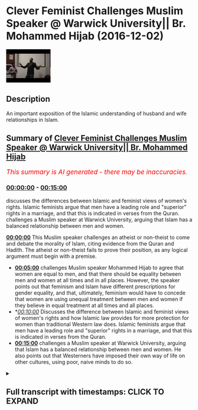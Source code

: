 # Clever Feminist Challenges Muslim Speaker @ Warwick University|| Br. Mohammed Hijab (2016-12-02)

![alt Clever Feminist Challenges Muslim Speaker @ Warwick University|| Br. Mohammed Hijab](b86dMlXvdMA.jpg "Clever Feminist Challenges Muslim Speaker @ Warwick University|| Br. Mohammed Hijab")

## Description

An important exposition of the Islamic understanding of husband and wife relationships in Islam.

## Summary of [Clever Feminist Challenges Muslim Speaker @ Warwick University|| Br. Mohammed Hijab](https://www.youtube.com/watch?v=b86dMlXvdMA)


*<span style="color:red; font-size:125%">This summary is AI generated - there may be inaccuracies</span>. [](/)*

### [00:00:00](https://www.youtube.com/watch?v=b86dMlXvdMA&t=0) - [00:15:00](https://www.youtube.com/watch?v=b86dMlXvdMA&t=900)

discusses the differences between Islamic and feminist views of women's rights. Islamic feminists argue that men have a leading role and "superior" rights in a marriage, and that this is indicated in verses from the Quran. challenges a Muslim speaker at Warwick University, arguing that Islam has a balanced relationship between men and women.

**[00:00:00](https://www.youtube.com/watch?v=b86dMlXvdMA&t=0)** This Muslim speaker challenges an atheist or non-theist to come and debate the morality of Islam, citing evidence from the Quran and Hadith. The atheist or non-theist fails to prove their position, as any logical argument must begin with a premise.
* **[00:05:00](https://www.youtube.com/watch?v=b86dMlXvdMA&t=300)** challenges Muslim speaker Mohammed Hijab to agree that women are equal to men, and that there should be equality between men and women at all times and in all places. However, the speaker points out that feminism and Islam have different prescriptions for gender equality, and that, ultimately, feminism would have to concede that women are using unequal treatment between men and women if they believe in equal treatment at all times and all places.
* **[00:10:00](https://www.youtube.com/watch?v=b86dMlXvdMA&t=600)* Discusses the difference between Islamic and feminist views of women's rights and how Islamic law provides for more protection for women than traditional Western law does. Islamic feminists argue that men have a leading role and "superior" rights in a marriage, and that this is indicated in verses from the Quran.
* **[00:15:00](https://www.youtube.com/watch?v=b86dMlXvdMA&t=900)** challenges a Muslim speaker at Warwick University, arguing that Islam has a balanced relationship between men and women. He also points out that Westerners have imposed their own way of life on other cultures, using poor, naive minds to do so.

<details><summary><h2>Full transcript with timestamps: CLICK TO EXPAND</h2></summary>

[0:00:00](https://youtu.be/b86dMlXvdMA?t=0) even for the leaders fee so he also  
[0:00:04](https://youtu.be/b86dMlXvdMA?t=4) dirty either would you be  
[0:00:10](https://youtu.be/b86dMlXvdMA?t=10) [Music]  
[0:00:19](https://youtu.be/b86dMlXvdMA?t=19) you first have to prove it  
[0:00:21](https://youtu.be/b86dMlXvdMA?t=21) true objectively or through some kind of  
[0:00:24](https://youtu.be/b86dMlXvdMA?t=24) evidence base and then the rulings of  
[0:00:27](https://youtu.be/b86dMlXvdMA?t=27) Islam it would have some way otherwise  
[0:00:29](https://youtu.be/b86dMlXvdMA?t=29) it doesn't and that is actually the case  
[0:00:31](https://youtu.be/b86dMlXvdMA?t=31) with all of the religions any religion  
[0:00:33](https://youtu.be/b86dMlXvdMA?t=33) that claims to have divine authority it  
[0:00:35](https://youtu.be/b86dMlXvdMA?t=35) has to prove itself first so then the  
[0:00:38](https://youtu.be/b86dMlXvdMA?t=38) injunctions make sense after it but that  
[0:00:41](https://youtu.be/b86dMlXvdMA?t=41) is for us it's more common sensical so  
[0:00:44](https://youtu.be/b86dMlXvdMA?t=44) for example I here as a Muslim the fact  
[0:00:48](https://youtu.be/b86dMlXvdMA?t=48) that I am standing here as a Muslim and  
[0:00:50](https://youtu.be/b86dMlXvdMA?t=50) my holy book says certain things I can  
[0:00:53](https://youtu.be/b86dMlXvdMA?t=53) tell you that I believe that these moral  
[0:00:55](https://youtu.be/b86dMlXvdMA?t=55) things are objectively right or wrong I  
[0:00:58](https://youtu.be/b86dMlXvdMA?t=58) cannot you cannot say the same thing if  
[0:01:00](https://youtu.be/b86dMlXvdMA?t=60) you're an atheist it's impossible and I  
[0:01:02](https://youtu.be/b86dMlXvdMA?t=62) dare any atheist genuine you can't if  
[0:01:05](https://youtu.be/b86dMlXvdMA?t=65) you're an atheist you cannot stand here  
[0:01:06](https://youtu.be/b86dMlXvdMA?t=66) and I challenged actually and this is  
[0:01:08](https://youtu.be/b86dMlXvdMA?t=68) not to be polemical but I want because  
[0:01:11](https://youtu.be/b86dMlXvdMA?t=71) this is a this is a kind of like Russia  
[0:01:13](https://youtu.be/b86dMlXvdMA?t=73) we're trying to rationalize things yeah  
[0:01:15](https://youtu.be/b86dMlXvdMA?t=75) I challenge any atheist all right or  
[0:01:18](https://youtu.be/b86dMlXvdMA?t=78) someone who comes from a non-theistic  
[0:01:20](https://youtu.be/b86dMlXvdMA?t=80) perspective to come here to stand here  
[0:01:22](https://youtu.be/b86dMlXvdMA?t=82) and I'll give you the mic or you can  
[0:01:24](https://youtu.be/b86dMlXvdMA?t=84) speak to the people and tell me how you  
[0:01:26](https://youtu.be/b86dMlXvdMA?t=86) can objectively prove anything that you  
[0:01:29](https://youtu.be/b86dMlXvdMA?t=89) don't like about Islam from more  
[0:01:30](https://youtu.be/b86dMlXvdMA?t=90) perspective is wrong in the first place  
[0:01:33](https://youtu.be/b86dMlXvdMA?t=93) that would be my challenge that includes  
[0:01:35](https://youtu.be/b86dMlXvdMA?t=95) polygamy that includes anything that  
[0:01:38](https://youtu.be/b86dMlXvdMA?t=98) includes the inheritance laws that  
[0:01:40](https://youtu.be/b86dMlXvdMA?t=100) includes anything you don't like about  
[0:01:43](https://youtu.be/b86dMlXvdMA?t=103) Islam the hedge AB even though my  
[0:01:45](https://youtu.be/b86dMlXvdMA?t=105) surname is hedge up you know I know you  
[0:01:48](https://youtu.be/b86dMlXvdMA?t=108) might not like me as or if that includes  
[0:01:50](https://youtu.be/b86dMlXvdMA?t=110) absolute anything you can't it's  
[0:01:51](https://youtu.be/b86dMlXvdMA?t=111) impossible so therefore all you're doing  
[0:01:53](https://youtu.be/b86dMlXvdMA?t=113) is actually I put I personally believe  
[0:01:55](https://youtu.be/b86dMlXvdMA?t=115) you're superimposing a narrative which  
[0:01:57](https://youtu.be/b86dMlXvdMA?t=117) is actually a post-colonial narrative  
[0:01:59](https://youtu.be/b86dMlXvdMA?t=119) which relies upon the Western experience  
[0:02:01](https://youtu.be/b86dMlXvdMA?t=121) the enlightenment-era the Renaissance  
[0:02:03](https://youtu.be/b86dMlXvdMA?t=123) etc and you're superimposing that you're  
[0:02:05](https://youtu.be/b86dMlXvdMA?t=125) saying everyone should believe in what  
[0:02:06](https://youtu.be/b86dMlXvdMA?t=126) we believe in why because we've had the  
[0:02:08](https://youtu.be/b86dMlXvdMA?t=128) enlightened experience that's that's  
[0:02:10](https://youtu.be/b86dMlXvdMA?t=130) basically your position so from that  
[0:02:12](https://youtu.be/b86dMlXvdMA?t=132) angle you you actually are kind of  
[0:02:14](https://youtu.be/b86dMlXvdMA?t=134) similar to the colonial predecessor  
[0:02:16](https://youtu.be/b86dMlXvdMA?t=136) you're quite similar to the british  
[0:02:18](https://youtu.be/b86dMlXvdMA?t=138) colonial predecessor who come into  
[0:02:20](https://youtu.be/b86dMlXvdMA?t=140) people's lands and just superimpose  
[0:02:22](https://youtu.be/b86dMlXvdMA?t=142) their belief system without actually  
[0:02:24](https://youtu.be/b86dMlXvdMA?t=144) explaining to them reasoning with them  
[0:02:27](https://youtu.be/b86dMlXvdMA?t=147) convincing them that their belief system  
[0:02:29](https://youtu.be/b86dMlXvdMA?t=149) is the ultimate truth in the first  
[0:02:30](https://youtu.be/b86dMlXvdMA?t=150) instance so the truth is this I'm not  
[0:02:34](https://youtu.be/b86dMlXvdMA?t=154) here to apologize  
[0:02:35](https://youtu.be/b86dMlXvdMA?t=155) about Islam I'm here to challenge the  
[0:02:37](https://youtu.be/b86dMlXvdMA?t=157) people that are challenging Islam that's  
[0:02:40](https://youtu.be/b86dMlXvdMA?t=160) what I'm here to do because I don't  
[0:02:41](https://youtu.be/b86dMlXvdMA?t=161) think that I should be on the backfoot  
[0:02:43](https://youtu.be/b86dMlXvdMA?t=163) I believe that every atheist should be  
[0:02:45](https://youtu.be/b86dMlXvdMA?t=165) on the backfoot I'm sorry to say this  
[0:02:46](https://youtu.be/b86dMlXvdMA?t=166) very crudely but if any atheist yeah  
[0:02:49](https://youtu.be/b86dMlXvdMA?t=169) feels like there's a problem with Islam  
[0:02:51](https://youtu.be/b86dMlXvdMA?t=171) because I've read so many of these  
[0:02:52](https://youtu.be/b86dMlXvdMA?t=172) questions it's an issue of Islam as a  
[0:02:55](https://youtu.be/b86dMlXvdMA?t=175) resolve its morals that I challenge the  
[0:02:57](https://youtu.be/b86dMlXvdMA?t=177) atheist to come here first and foremost  
[0:02:59](https://youtu.be/b86dMlXvdMA?t=179) and tell me how you can prove that your  
[0:03:02](https://youtu.be/b86dMlXvdMA?t=182) moral is objectively true otherwise your  
[0:03:04](https://youtu.be/b86dMlXvdMA?t=184) deduction does not work otherwise you  
[0:03:08](https://youtu.be/b86dMlXvdMA?t=188) cannot prove this prove it slammer tool  
[0:03:10](https://youtu.be/b86dMlXvdMA?t=190) otherwise you're shooting yourself in  
[0:03:11](https://youtu.be/b86dMlXvdMA?t=191) the foot  
[0:03:12](https://youtu.be/b86dMlXvdMA?t=192) go ahead mother yes the onus is on us  
[0:03:17](https://youtu.be/b86dMlXvdMA?t=197) what everyone's got the onus is on us  
[0:03:20](https://youtu.be/b86dMlXvdMA?t=200) for as Muslims this is the thing this is  
[0:03:22](https://youtu.be/b86dMlXvdMA?t=202) very good point so I'm sort of taking it  
[0:03:24](https://youtu.be/b86dMlXvdMA?t=204) the onus is on us what we have you have  
[0:03:27](https://youtu.be/b86dMlXvdMA?t=207) to understand everyone's got different  
[0:03:28](https://youtu.be/b86dMlXvdMA?t=208) truth standards as you correctly said  
[0:03:30](https://youtu.be/b86dMlXvdMA?t=210) yeah nowadays you have something called  
[0:03:32](https://youtu.be/b86dMlXvdMA?t=212) a Flat Earth Society  
[0:03:33](https://youtu.be/b86dMlXvdMA?t=213) they don't they don't buy the evidence  
[0:03:36](https://youtu.be/b86dMlXvdMA?t=216) that the earth is round so they have a  
[0:03:38](https://youtu.be/b86dMlXvdMA?t=218) difference true standard to us when it  
[0:03:40](https://youtu.be/b86dMlXvdMA?t=220) comes to cosmological realities as  
[0:03:43](https://youtu.be/b86dMlXvdMA?t=223) Muslims we present an evidence base a  
[0:03:46](https://youtu.be/b86dMlXvdMA?t=226) case yeah and if people accept the case  
[0:03:49](https://youtu.be/b86dMlXvdMA?t=229) then they can accept the case if they do  
[0:03:52](https://youtu.be/b86dMlXvdMA?t=232) if they reject the case they can reject  
[0:03:54](https://youtu.be/b86dMlXvdMA?t=234) the case but this is where the  
[0:03:56](https://youtu.be/b86dMlXvdMA?t=236) contradiction would lie if you as a  
[0:03:59](https://youtu.be/b86dMlXvdMA?t=239) let's say a communist a feminist a  
[0:04:02](https://youtu.be/b86dMlXvdMA?t=242) Marxist or any other ists yeah who isn't  
[0:04:05](https://youtu.be/b86dMlXvdMA?t=245) really a religion religious background  
[0:04:07](https://youtu.be/b86dMlXvdMA?t=247) comes forward and says now you ought to  
[0:04:10](https://youtu.be/b86dMlXvdMA?t=250) believe in this yeah now that's why I  
[0:04:13](https://youtu.be/b86dMlXvdMA?t=253) feel like you've got a problem you've  
[0:04:15](https://youtu.be/b86dMlXvdMA?t=255) got a philosophical problem on your hand  
[0:04:17](https://youtu.be/b86dMlXvdMA?t=257) because you haven't even attempted to  
[0:04:18](https://youtu.be/b86dMlXvdMA?t=258) prove to me that's correct  
[0:04:20](https://youtu.be/b86dMlXvdMA?t=260) you've just said this popular opinion  
[0:04:21](https://youtu.be/b86dMlXvdMA?t=261) for example that you know men and women  
[0:04:23](https://youtu.be/b86dMlXvdMA?t=263) should be treated equally all right I  
[0:04:25](https://youtu.be/b86dMlXvdMA?t=265) don't disagree with this point yeah  
[0:04:26](https://youtu.be/b86dMlXvdMA?t=266) let's say I don't receive you at this  
[0:04:27](https://youtu.be/b86dMlXvdMA?t=267) point  
[0:04:27](https://youtu.be/b86dMlXvdMA?t=267) generally speaking Muslims don't  
[0:04:29](https://youtu.be/b86dMlXvdMA?t=269) disagree with this point generally  
[0:04:30](https://youtu.be/b86dMlXvdMA?t=270) speaking yeah yeah men women men and  
[0:04:33](https://youtu.be/b86dMlXvdMA?t=273) women should be treated equally is more  
[0:04:35](https://youtu.be/b86dMlXvdMA?t=275) true than its force yeah but you haven't  
[0:04:38](https://youtu.be/b86dMlXvdMA?t=278) been able to prove that to me  
[0:04:41](https://youtu.be/b86dMlXvdMA?t=281) objectively just as you would be able to  
[0:04:43](https://youtu.be/b86dMlXvdMA?t=283) do if you did Matt so therefore you're  
[0:04:46](https://youtu.be/b86dMlXvdMA?t=286) you're asking why is it that women do  
[0:04:48](https://youtu.be/b86dMlXvdMA?t=288) this and men do  
[0:04:49](https://youtu.be/b86dMlXvdMA?t=289) in this Muslim country is is what  
[0:04:51](https://youtu.be/b86dMlXvdMA?t=291) question is this you have to first prove  
[0:04:53](https://youtu.be/b86dMlXvdMA?t=293) your premise you have to prove your  
[0:04:55](https://youtu.be/b86dMlXvdMA?t=295) presupposition  
[0:05:03](https://youtu.be/b86dMlXvdMA?t=303) hadith narrated by Allah he said a new  
[0:05:06](https://youtu.be/b86dMlXvdMA?t=306) set of Chicago region ahadith which  
[0:05:09](https://youtu.be/b86dMlXvdMA?t=309) means that women are equal to men  
[0:05:10](https://youtu.be/b86dMlXvdMA?t=310) actually if you look at even Salafi so  
[0:05:13](https://youtu.be/b86dMlXvdMA?t=313) Salafi they say if I was looking at a  
[0:05:16](https://youtu.be/b86dMlXvdMA?t=316) fatwa from ibanez  
[0:05:17](https://youtu.be/b86dMlXvdMA?t=317) he said even versus one of the  
[0:05:19](https://youtu.be/b86dMlXvdMA?t=319) literalistic he doesn't take any you  
[0:05:21](https://youtu.be/b86dMlXvdMA?t=321) know and it's in Saudi Arabia well you  
[0:05:24](https://youtu.be/b86dMlXvdMA?t=324) know he was one of the people that said  
[0:05:25](https://youtu.be/b86dMlXvdMA?t=325) that you know I'm driving cars for woman  
[0:05:30](https://youtu.be/b86dMlXvdMA?t=330) is not allowed he passed the fat  
[0:05:31](https://youtu.be/b86dMlXvdMA?t=331) anyways he said this means Miceli yet he  
[0:05:34](https://youtu.be/b86dMlXvdMA?t=334) had to say this means Masseria which  
[0:05:36](https://youtu.be/b86dMlXvdMA?t=336) means in Arabic they're equal that's a  
[0:05:38](https://youtu.be/b86dMlXvdMA?t=338) meaning yeah now he said ok and him and  
[0:05:41](https://youtu.be/b86dMlXvdMA?t=341) others and everyone does looked at this  
[0:05:42](https://youtu.be/b86dMlXvdMA?t=342) hide it I said ok how could that be the  
[0:05:43](https://youtu.be/b86dMlXvdMA?t=343) case because there's something called  
[0:05:45](https://youtu.be/b86dMlXvdMA?t=345) advocate is this net which means there  
[0:05:47](https://youtu.be/b86dMlXvdMA?t=347) are exceptions yeah so men and women  
[0:05:49](https://youtu.be/b86dMlXvdMA?t=349) that's why I said in the beginning guys  
[0:05:50](https://youtu.be/b86dMlXvdMA?t=350) I said in the beginning that I generally  
[0:05:53](https://youtu.be/b86dMlXvdMA?t=353) agree with the premise of feminists wait  
[0:05:56](https://youtu.be/b86dMlXvdMA?t=356) a minute what did I just say I'll tell  
[0:05:57](https://youtu.be/b86dMlXvdMA?t=357) you I said yeah I said I generally agree  
[0:06:00](https://youtu.be/b86dMlXvdMA?t=360) with the feministic premise because it  
[0:06:02](https://youtu.be/b86dMlXvdMA?t=362) goes in line with the hadith of the  
[0:06:04](https://youtu.be/b86dMlXvdMA?t=364) Prophet Muhammad Rasul Allah and he said  
[0:06:06](https://youtu.be/b86dMlXvdMA?t=366) of Chicago origin men or women are equal  
[0:06:07](https://youtu.be/b86dMlXvdMA?t=367) yeah now having said that I want to  
[0:06:11](https://youtu.be/b86dMlXvdMA?t=371) understand it as strong as hers are you  
[0:06:13](https://youtu.be/b86dMlXvdMA?t=373) having said this now there are  
[0:06:16](https://youtu.be/b86dMlXvdMA?t=376) exceptions Muslims and feminists let's  
[0:06:18](https://youtu.be/b86dMlXvdMA?t=378) say they agree on the same premise yeah  
[0:06:20](https://youtu.be/b86dMlXvdMA?t=380) Muslims agree that women men are equal  
[0:06:22](https://youtu.be/b86dMlXvdMA?t=382) in innocence and feminists agree that  
[0:06:25](https://youtu.be/b86dMlXvdMA?t=385) men and women are equal and by premise  
[0:06:26](https://youtu.be/b86dMlXvdMA?t=386) yeah now this is the premise the  
[0:06:30](https://youtu.be/b86dMlXvdMA?t=390) prescriptions that feminists have and  
[0:06:33](https://youtu.be/b86dMlXvdMA?t=393) the prescriptions that Muslims have or  
[0:06:35](https://youtu.be/b86dMlXvdMA?t=395) that Islam has our different gender Stan  
[0:06:39](https://youtu.be/b86dMlXvdMA?t=399) so both feminism as a Scholastic  
[0:06:44](https://youtu.be/b86dMlXvdMA?t=404) tradition of many hundreds of years and  
[0:06:47](https://youtu.be/b86dMlXvdMA?t=407) Islam has exceptions to this rule and  
[0:06:51](https://youtu.be/b86dMlXvdMA?t=411) I'm saying this very clearly you're a  
[0:06:54](https://youtu.be/b86dMlXvdMA?t=414) feminist I'm get gathering and possibly  
[0:06:56](https://youtu.be/b86dMlXvdMA?t=416) maybe liberal feminists because you're  
[0:06:58](https://youtu.be/b86dMlXvdMA?t=418) not attacking me something but  
[0:07:02](https://youtu.be/b86dMlXvdMA?t=422) hey but you know it generally a radical  
[0:07:07](https://youtu.be/b86dMlXvdMA?t=427) feminist some of them are very violent  
[0:07:08](https://youtu.be/b86dMlXvdMA?t=428) towards other people just like radical  
[0:07:09](https://youtu.be/b86dMlXvdMA?t=429) Muslims are having said that there are  
[0:07:12](https://youtu.be/b86dMlXvdMA?t=432) radicals everywhere you don't want to  
[0:07:14](https://youtu.be/b86dMlXvdMA?t=434) accept you don't have to the point is  
[0:07:17](https://youtu.be/b86dMlXvdMA?t=437) because your liberal feminist I'll say  
[0:07:19](https://youtu.be/b86dMlXvdMA?t=439) to you do you agree that there should be  
[0:07:21](https://youtu.be/b86dMlXvdMA?t=441) equality absolute equality at all times  
[0:07:23](https://youtu.be/b86dMlXvdMA?t=443) in places or do you respond to that  
[0:07:26](https://youtu.be/b86dMlXvdMA?t=446) between men and women okay so would you  
[0:07:32](https://youtu.be/b86dMlXvdMA?t=452) say they should be equal in all times  
[0:07:33](https://youtu.be/b86dMlXvdMA?t=453) and places in all times and places okay  
[0:07:38](https://youtu.be/b86dMlXvdMA?t=458) I want to just hold her to that I'm  
[0:07:40](https://youtu.be/b86dMlXvdMA?t=460) sorry  
[0:07:40](https://youtu.be/b86dMlXvdMA?t=460) I'm not doing this to get you you know I  
[0:07:42](https://youtu.be/b86dMlXvdMA?t=462) really you're a very pleasant person and  
[0:07:44](https://youtu.be/b86dMlXvdMA?t=464) I'm not okay I'm not I wish I could be  
[0:07:47](https://youtu.be/b86dMlXvdMA?t=467) more like you yes seriously I'm not  
[0:07:48](https://youtu.be/b86dMlXvdMA?t=468) saying that the point is if you believe  
[0:07:52](https://youtu.be/b86dMlXvdMA?t=472) in that you know in America to have  
[0:07:54](https://youtu.be/b86dMlXvdMA?t=474) something called affirmative action  
[0:07:55](https://youtu.be/b86dMlXvdMA?t=475) programs yeah for black people because  
[0:07:57](https://youtu.be/b86dMlXvdMA?t=477) they've been marginalized for many  
[0:08:00](https://youtu.be/b86dMlXvdMA?t=480) hundreds of years so what they do is  
[0:08:02](https://youtu.be/b86dMlXvdMA?t=482) they put they have like what is not  
[0:08:04](https://youtu.be/b86dMlXvdMA?t=484) quotas but it's kind of like helps black  
[0:08:06](https://youtu.be/b86dMlXvdMA?t=486) people get into employment  
[0:08:07](https://youtu.be/b86dMlXvdMA?t=487) now what feminists are arguing for is  
[0:08:09](https://youtu.be/b86dMlXvdMA?t=489) quota systems for women to get into  
[0:08:12](https://youtu.be/b86dMlXvdMA?t=492) places of employment especially  
[0:08:13](https://youtu.be/b86dMlXvdMA?t=493) Parliament yeah and that's what they do  
[0:08:15](https://youtu.be/b86dMlXvdMA?t=495) for political PI's they have a kind of  
[0:08:17](https://youtu.be/b86dMlXvdMA?t=497) quota system where they have more women  
[0:08:19](https://youtu.be/b86dMlXvdMA?t=499) allotted spaces then they'll have men  
[0:08:21](https://youtu.be/b86dMlXvdMA?t=501) yeah because they say because there's  
[0:08:22](https://youtu.be/b86dMlXvdMA?t=502) been such a disparity between men and  
[0:08:24](https://youtu.be/b86dMlXvdMA?t=504) women for many hundreds of years or many  
[0:08:25](https://youtu.be/b86dMlXvdMA?t=505) thousands of years a patriarchal society  
[0:08:27](https://youtu.be/b86dMlXvdMA?t=507) is so strong I agree with that by the  
[0:08:28](https://youtu.be/b86dMlXvdMA?t=508) way the patriarchal society is  
[0:08:30](https://youtu.be/b86dMlXvdMA?t=510) incredibly strong everywhere because of  
[0:08:33](https://youtu.be/b86dMlXvdMA?t=513) these reasons we have to put quotas in  
[0:08:35](https://youtu.be/b86dMlXvdMA?t=515) place now but I do agree with this so  
[0:08:38](https://youtu.be/b86dMlXvdMA?t=518) far I haven't said anything out of line  
[0:08:39](https://youtu.be/b86dMlXvdMA?t=519) no this is pretty much what's going on  
[0:08:41](https://youtu.be/b86dMlXvdMA?t=521) now in essence the prescription of a  
[0:08:45](https://youtu.be/b86dMlXvdMA?t=525) feminist is as follows we ought to a  
[0:08:47](https://youtu.be/b86dMlXvdMA?t=527) feminist would say we ought to put women  
[0:08:51](https://youtu.be/b86dMlXvdMA?t=531) in places of employment using quotas etc  
[0:08:54](https://youtu.be/b86dMlXvdMA?t=534) which is an inequality because it's  
[0:08:57](https://youtu.be/b86dMlXvdMA?t=537) discrimination positive discrimination  
[0:08:59](https://youtu.be/b86dMlXvdMA?t=539) just like affirmative action is positive  
[0:09:01](https://youtu.be/b86dMlXvdMA?t=541) discrimination its inequalities unequal  
[0:09:04](https://youtu.be/b86dMlXvdMA?t=544) treatment so that we can create what  
[0:09:06](https://youtu.be/b86dMlXvdMA?t=546) equality correct so you use inequality  
[0:09:10](https://youtu.be/b86dMlXvdMA?t=550) to create equality but the feminists  
[0:09:13](https://youtu.be/b86dMlXvdMA?t=553) would then have to concede by  
[0:09:14](https://youtu.be/b86dMlXvdMA?t=554) prescription  
[0:09:15](https://youtu.be/b86dMlXvdMA?t=555) at one point at one time that she would  
[0:09:18](https://youtu.be/b86dMlXvdMA?t=558) be using unequal treatment between men  
[0:09:20](https://youtu.be/b86dMlXvdMA?t=560) and women if that's the case then you  
[0:09:23](https://youtu.be/b86dMlXvdMA?t=563) cannot say I believe in equal treatment  
[0:09:24](https://youtu.be/b86dMlXvdMA?t=564) at all times and all places yes that's  
[0:09:29](https://youtu.be/b86dMlXvdMA?t=569) good  
[0:09:31](https://youtu.be/b86dMlXvdMA?t=571) yes but then you sorry yeah but the  
[0:09:50](https://youtu.be/b86dMlXvdMA?t=590) point I'm making sorry just to be clear  
[0:09:52](https://youtu.be/b86dMlXvdMA?t=592) is that there is something within the  
[0:09:54](https://youtu.be/b86dMlXvdMA?t=594) law that feminists agree with or what  
[0:09:56](https://youtu.be/b86dMlXvdMA?t=596) it's within the social environment which  
[0:09:58](https://youtu.be/b86dMlXvdMA?t=598) is that feminine women in many different  
[0:10:01](https://youtu.be/b86dMlXvdMA?t=601) cases ought to have superior rights to  
[0:10:03](https://youtu.be/b86dMlXvdMA?t=603) men for example in divorce if a man and  
[0:10:06](https://youtu.be/b86dMlXvdMA?t=606) woman are divorced who should have the  
[0:10:07](https://youtu.be/b86dMlXvdMA?t=607) children most people will say the woman  
[0:10:09](https://youtu.be/b86dMlXvdMA?t=609) even in a slum that's that's a  
[0:10:10](https://youtu.be/b86dMlXvdMA?t=610) injunction boy you can correct me unless  
[0:10:12](https://youtu.be/b86dMlXvdMA?t=612) someone gets married so the woman gets  
[0:10:14](https://youtu.be/b86dMlXvdMA?t=614) custody of the children  
[0:10:15](https://youtu.be/b86dMlXvdMA?t=615) according to feminists in according to  
[0:10:19](https://youtu.be/b86dMlXvdMA?t=619) obviously suchithra law maternity leave  
[0:10:22](https://youtu.be/b86dMlXvdMA?t=622) is compulsory for women if they have a  
[0:10:24](https://youtu.be/b86dMlXvdMA?t=624) contract of the company paternity leave  
[0:10:26](https://youtu.be/b86dMlXvdMA?t=626) is two weeks and maternity leave is one  
[0:10:28](https://youtu.be/b86dMlXvdMA?t=628) year that's obviously unequal treatment  
[0:10:31](https://youtu.be/b86dMlXvdMA?t=631) therefore everyone believes in what  
[0:10:32](https://youtu.be/b86dMlXvdMA?t=632) exceptions Muslims believe in generally  
[0:10:36](https://youtu.be/b86dMlXvdMA?t=636) speaking that many women should be equal  
[0:10:38](https://youtu.be/b86dMlXvdMA?t=638) feminists believe generally speaking men  
[0:10:40](https://youtu.be/b86dMlXvdMA?t=640) women should be equal both of those  
[0:10:43](https://youtu.be/b86dMlXvdMA?t=643) people believe in exceptions  
[0:10:45](https://youtu.be/b86dMlXvdMA?t=645) now who defines and who has the right to  
[0:10:48](https://youtu.be/b86dMlXvdMA?t=648) define the exceptions from an Islamic  
[0:10:50](https://youtu.be/b86dMlXvdMA?t=650) perspective we have a maxim that Allah  
[0:10:52](https://youtu.be/b86dMlXvdMA?t=652) knows everything he's all-wise he's  
[0:10:54](https://youtu.be/b86dMlXvdMA?t=654) all-knowing he's all hearing God is not  
[0:10:56](https://youtu.be/b86dMlXvdMA?t=656) all-knowing he knows what the exception  
[0:10:57](https://youtu.be/b86dMlXvdMA?t=657) should be from a feministic perspective  
[0:11:00](https://youtu.be/b86dMlXvdMA?t=660) there was an attempt a human attempt to  
[0:11:03](https://youtu.be/b86dMlXvdMA?t=663) try and assess the sociological reality  
[0:11:04](https://youtu.be/b86dMlXvdMA?t=664) in a certain time in a certain place and  
[0:11:07](https://youtu.be/b86dMlXvdMA?t=667) give prescriptions each and every time a  
[0:11:09](https://youtu.be/b86dMlXvdMA?t=669) woman or a man who is a feminist gives a  
[0:11:11](https://youtu.be/b86dMlXvdMA?t=671) prescription they fundamentally break  
[0:11:14](https://youtu.be/b86dMlXvdMA?t=674) their and the initial premise which is  
[0:11:17](https://youtu.be/b86dMlXvdMA?t=677) that men and women should be equal at  
[0:11:19](https://youtu.be/b86dMlXvdMA?t=679) all times in places unless they can see  
[0:11:21](https://youtu.be/b86dMlXvdMA?t=681) that it's not all times and places in  
[0:11:22](https://youtu.be/b86dMlXvdMA?t=682) which case we don't have a problem in  
[0:11:24](https://youtu.be/b86dMlXvdMA?t=684) the first place do you see what I mean  
[0:11:25](https://youtu.be/b86dMlXvdMA?t=685) if you look at the Quran just just in  
[0:11:28](https://youtu.be/b86dMlXvdMA?t=688) relation to husband why  
[0:11:29](https://youtu.be/b86dMlXvdMA?t=689) relationships there's two verses in  
[0:11:30](https://youtu.be/b86dMlXvdMA?t=690) particular that I've looked at with a  
[0:11:32](https://youtu.be/b86dMlXvdMA?t=692) magnifying glass  
[0:11:33](https://youtu.be/b86dMlXvdMA?t=693) yeah and sort of referred to on the sort  
[0:11:37](https://youtu.be/b86dMlXvdMA?t=697) of surface you might look at and think  
[0:11:39](https://youtu.be/b86dMlXvdMA?t=699) and this is talking about male supremacy  
[0:11:42](https://youtu.be/b86dMlXvdMA?t=702) or domination of the women there's two  
[0:11:44](https://youtu.be/b86dMlXvdMA?t=704) versus one in sort of baccarat chapter  
[0:11:47](https://youtu.be/b86dMlXvdMA?t=707) number 2 verse 328 it's a part of a  
[0:11:49](https://youtu.be/b86dMlXvdMA?t=709) verse which is well I'll name it through  
[0:11:51](https://youtu.be/b86dMlXvdMA?t=711) lady alienable model for little  
[0:11:52](https://youtu.be/b86dMlXvdMA?t=712) gerontology and then chapter 4 verse 34  
[0:11:56](https://youtu.be/b86dMlXvdMA?t=716) a lot average elephant Munna Alan Lee  
[0:11:58](https://youtu.be/b86dMlXvdMA?t=718) said okay so men are maintaining  
[0:12:00](https://youtu.be/b86dMlXvdMA?t=720) protects of a woman these are the only  
[0:12:02](https://youtu.be/b86dMlXvdMA?t=722) two verse you'll find the Quran which  
[0:12:03](https://youtu.be/b86dMlXvdMA?t=723) referred to when it comes to man or  
[0:12:06](https://youtu.be/b86dMlXvdMA?t=726) woman okay the kind of relationship  
[0:12:08](https://youtu.be/b86dMlXvdMA?t=728) there should be and which may indicate  
[0:12:10](https://youtu.be/b86dMlXvdMA?t=730) and some scholars have taken to indicate  
[0:12:12](https://youtu.be/b86dMlXvdMA?t=732) you understand that men have a leading  
[0:12:14](https://youtu.be/b86dMlXvdMA?t=734) role and you know or let's say let's  
[0:12:17](https://youtu.be/b86dMlXvdMA?t=737) even say the superior role as a husband  
[0:12:20](https://youtu.be/b86dMlXvdMA?t=740) than a wife okay when you look at the  
[0:12:22](https://youtu.be/b86dMlXvdMA?t=742) surface here and the classical exegesis  
[0:12:24](https://youtu.be/b86dMlXvdMA?t=744) is of these verses if you look at  
[0:12:27](https://youtu.be/b86dMlXvdMA?t=747) chapter 2 verse 228 for example I was  
[0:12:29](https://youtu.be/b86dMlXvdMA?t=749) amazed my person himself I looked at the  
[0:12:31](https://youtu.be/b86dMlXvdMA?t=751) older steps here the oldest Marta meters  
[0:12:34](https://youtu.be/b86dMlXvdMA?t=754) here which is by a body at a body who  
[0:12:37](https://youtu.be/b86dMlXvdMA?t=757) died in 310 ya hero in the verse well  
[0:12:42](https://youtu.be/b86dMlXvdMA?t=762) our own name is Ray Allen him tomorrow  
[0:12:43](https://youtu.be/b86dMlXvdMA?t=763) well there's a Jedi handle it which  
[0:12:45](https://youtu.be/b86dMlXvdMA?t=765) means that men have one degree of  
[0:12:46](https://youtu.be/b86dMlXvdMA?t=766) authority over them so there was a big  
[0:12:48](https://youtu.be/b86dMlXvdMA?t=768) discussion he made a big discussion he  
[0:12:50](https://youtu.be/b86dMlXvdMA?t=770) said what is this degree some scholars  
[0:12:52](https://youtu.be/b86dMlXvdMA?t=772) say that the degree is that the men can  
[0:12:54](https://youtu.be/b86dMlXvdMA?t=774) do fighting and stuff and like that  
[0:12:55](https://youtu.be/b86dMlXvdMA?t=775) women don't and he said that some people  
[0:12:58](https://youtu.be/b86dMlXvdMA?t=778) say distance and he said actually I  
[0:13:00](https://youtu.be/b86dMlXvdMA?t=780) personally believe Autobody he said I  
[0:13:02](https://youtu.be/b86dMlXvdMA?t=782) believe that this degree is not a degree  
[0:13:06](https://youtu.be/b86dMlXvdMA?t=786) of authority it's a degree of pardoning  
[0:13:08](https://youtu.be/b86dMlXvdMA?t=788) because allah subhanaw taala says in the  
[0:13:10](https://youtu.be/b86dMlXvdMA?t=790) quran we interfere with us about how  
[0:13:12](https://youtu.be/b86dMlXvdMA?t=792) we're tougher in the life of a rhyme it  
[0:13:14](https://youtu.be/b86dMlXvdMA?t=794) says that if you pardon and this and  
[0:13:15](https://youtu.be/b86dMlXvdMA?t=795) that  
[0:13:16](https://youtu.be/b86dMlXvdMA?t=796) then Allah is also pardoning and  
[0:13:18](https://youtu.be/b86dMlXvdMA?t=798) forgiving so he said in relation to this  
[0:13:21](https://youtu.be/b86dMlXvdMA?t=801) verse okay in relation to this verse  
[0:13:24](https://youtu.be/b86dMlXvdMA?t=804) actually the relationship that degree  
[0:13:28](https://youtu.be/b86dMlXvdMA?t=808) that allah subhanaw taala talks about is  
[0:13:30](https://youtu.be/b86dMlXvdMA?t=810) a degree of pardoning that the men  
[0:13:33](https://youtu.be/b86dMlXvdMA?t=813) should do more work to try and pardon  
[0:13:36](https://youtu.be/b86dMlXvdMA?t=816) their wife because allah has put them in  
[0:13:38](https://youtu.be/b86dMlXvdMA?t=818) a certain position to try and forgive  
[0:13:40](https://youtu.be/b86dMlXvdMA?t=820) and overlook her shortcomings  
[0:13:42](https://youtu.be/b86dMlXvdMA?t=822) that's what agreement according to the  
[0:13:44](https://youtu.be/b86dMlXvdMA?t=824) oldest FCF as it relates to audre yellow  
[0:13:46](https://youtu.be/b86dMlXvdMA?t=826) color mona lisa' this Kalama and there's  
[0:13:49](https://youtu.be/b86dMlXvdMA?t=829) a massive discussion which you're not  
[0:13:50](https://youtu.be/b86dMlXvdMA?t=830) going to have time to get into now but  
[0:13:52](https://youtu.be/b86dMlXvdMA?t=832) once again is I think a second it's  
[0:13:54](https://youtu.be/b86dMlXvdMA?t=834) caricatured this versus caricatured and  
[0:13:56](https://youtu.be/b86dMlXvdMA?t=836) people will look at anything okay within  
[0:13:58](https://youtu.be/b86dMlXvdMA?t=838) Islam is the woman is denigrated and put  
[0:14:01](https://youtu.be/b86dMlXvdMA?t=841) onto the floors no it's not true if you  
[0:14:02](https://youtu.be/b86dMlXvdMA?t=842) look at the Quran from beginning to end  
[0:14:03](https://youtu.be/b86dMlXvdMA?t=843) these are the only two verses that I  
[0:14:05](https://youtu.be/b86dMlXvdMA?t=845) have seen that may allude to male  
[0:14:10](https://youtu.be/b86dMlXvdMA?t=850) superiority of a woman in a husband and  
[0:14:12](https://youtu.be/b86dMlXvdMA?t=852) wife relationship and both of them if  
[0:14:14](https://youtu.be/b86dMlXvdMA?t=854) you look at the oldest most classical  
[0:14:16](https://youtu.be/b86dMlXvdMA?t=856) exegesis don't actually mean that at all  
[0:14:20](https://youtu.be/b86dMlXvdMA?t=860) okay not talking about no apologetics of  
[0:14:23](https://youtu.be/b86dMlXvdMA?t=863) the 21st century because I'm not into  
[0:14:25](https://youtu.be/b86dMlXvdMA?t=865) that generally speaking I'm not into  
[0:14:27](https://youtu.be/b86dMlXvdMA?t=867) that I'm into looking at the oldest  
[0:14:28](https://youtu.be/b86dMlXvdMA?t=868) ownership and if you do so you'll find  
[0:14:31](https://youtu.be/b86dMlXvdMA?t=871) that there is actually genuinely quite a  
[0:14:33](https://youtu.be/b86dMlXvdMA?t=873) balance between one room and just to add  
[0:14:36](https://youtu.be/b86dMlXvdMA?t=876) to what you said sorry one more thing a  
[0:14:38](https://youtu.be/b86dMlXvdMA?t=878) lot of hunters in the Quran I think in  
[0:14:40](https://youtu.be/b86dMlXvdMA?t=880) first so it's really nice at a later  
[0:14:42](https://youtu.be/b86dMlXvdMA?t=882) time I know my father Allah who be he  
[0:14:44](https://youtu.be/b86dMlXvdMA?t=884) Bardo Kamala ba literally Jelena sebum  
[0:14:47](https://youtu.be/b86dMlXvdMA?t=887) accessible in this area no sebum in  
[0:14:49](https://youtu.be/b86dMlXvdMA?t=889) mecca seven was a de la home in fugly  
[0:14:52](https://youtu.be/b86dMlXvdMA?t=892) he says Allah so Allah says do not wish  
[0:14:54](https://youtu.be/b86dMlXvdMA?t=894) and the verses here are in a ham form in  
[0:14:57](https://youtu.be/b86dMlXvdMA?t=897) other words they're generic it was  
[0:14:58](https://youtu.be/b86dMlXvdMA?t=898) talking about yet inheritance before  
[0:14:59](https://youtu.be/b86dMlXvdMA?t=899) well he could in Morelia min metric  
[0:15:02](https://youtu.be/b86dMlXvdMA?t=902) aurelion rock Robbie but this verse is  
[0:15:04](https://youtu.be/b86dMlXvdMA?t=904) talking specifically or generally about  
[0:15:07](https://youtu.be/b86dMlXvdMA?t=907) the relationship between men and woman  
[0:15:08](https://youtu.be/b86dMlXvdMA?t=908) it says do not wish what the other  
[0:15:10](https://youtu.be/b86dMlXvdMA?t=910) person has ie  
[0:15:11](https://youtu.be/b86dMlXvdMA?t=911) a man shouldn't and it says for a man is  
[0:15:15](https://youtu.be/b86dMlXvdMA?t=915) a portion of what he has earned and for  
[0:15:17](https://youtu.be/b86dMlXvdMA?t=917) a woman is a portion of what she has  
[0:15:18](https://youtu.be/b86dMlXvdMA?t=918) earned and so ask Allah from His grace  
[0:15:21](https://youtu.be/b86dMlXvdMA?t=921) in other words as you rightly said a  
[0:15:23](https://youtu.be/b86dMlXvdMA?t=923) completely agree view it's not a  
[0:15:25](https://youtu.be/b86dMlXvdMA?t=925) competition between men and women Islam  
[0:15:27](https://youtu.be/b86dMlXvdMA?t=927) the depiction of the divine code from an  
[0:15:30](https://youtu.be/b86dMlXvdMA?t=930) Islamic perspective is that the man and  
[0:15:32](https://youtu.be/b86dMlXvdMA?t=932) the woman are in a relationship or less  
[0:15:35](https://youtu.be/b86dMlXvdMA?t=935) a husband and wife okay and they because  
[0:15:37](https://youtu.be/b86dMlXvdMA?t=937) mother and son we know that the mother  
[0:15:39](https://youtu.be/b86dMlXvdMA?t=939) is authoritative  
[0:15:40](https://youtu.be/b86dMlXvdMA?t=940) for the most case and other  
[0:15:43](https://youtu.be/b86dMlXvdMA?t=943) relationships is quite balanced so this  
[0:15:44](https://youtu.be/b86dMlXvdMA?t=944) is the controversial and that's why I'm  
[0:15:46](https://youtu.be/b86dMlXvdMA?t=946) addressing it for the most part I  
[0:15:48](https://youtu.be/b86dMlXvdMA?t=948) believe I personally believe if you look  
[0:15:49](https://youtu.be/b86dMlXvdMA?t=949) at the old classic works of Jesus's that  
[0:15:52](https://youtu.be/b86dMlXvdMA?t=952) there's a balance there is a balance and  
[0:15:53](https://youtu.be/b86dMlXvdMA?t=953) whoever says that there isn't a balance  
[0:15:54](https://youtu.be/b86dMlXvdMA?t=954) is  
[0:15:55](https://youtu.be/b86dMlXvdMA?t=955) against not me and not the 21st century  
[0:15:57](https://youtu.be/b86dMlXvdMA?t=957) apologist but it's going against the  
[0:15:59](https://youtu.be/b86dMlXvdMA?t=959) oldest of Memphis Memphis your own the  
[0:16:01](https://youtu.be/b86dMlXvdMA?t=961) people that actually wrote the oldest  
[0:16:03](https://youtu.be/b86dMlXvdMA?t=963) tell face here so yeah there is a  
[0:16:04](https://youtu.be/b86dMlXvdMA?t=964) balance between relationship the  
[0:16:05](https://youtu.be/b86dMlXvdMA?t=965) polygamy issue yeah is by the way as I  
[0:16:08](https://youtu.be/b86dMlXvdMA?t=968) said before I don't believe that just to  
[0:16:11](https://youtu.be/b86dMlXvdMA?t=971) clear something up I don't believe  
[0:16:12](https://youtu.be/b86dMlXvdMA?t=972) Vianney that men can uncapable of an  
[0:16:15](https://youtu.be/b86dMlXvdMA?t=975) incapable of exploiting women of course  
[0:16:17](https://youtu.be/b86dMlXvdMA?t=977) not I don't believe that and I don't  
[0:16:18](https://youtu.be/b86dMlXvdMA?t=978) believe a woman should be trapped in any  
[0:16:19](https://youtu.be/b86dMlXvdMA?t=979) kind of relationship that she doesn't  
[0:16:21](https://youtu.be/b86dMlXvdMA?t=981) wanna be in yeah and there was something  
[0:16:22](https://youtu.be/b86dMlXvdMA?t=982) in Islam called Halle he will tell you  
[0:16:24](https://youtu.be/b86dMlXvdMA?t=984) he studied masha'Allah I any more than I  
[0:16:27](https://youtu.be/b86dMlXvdMA?t=987) have here this whole hour a woman can  
[0:16:29](https://youtu.be/b86dMlXvdMA?t=989) tell I'm in the Raja reach you can get  
[0:16:31](https://youtu.be/b86dMlXvdMA?t=991) rid of she can leave the man it's not  
[0:16:33](https://youtu.be/b86dMlXvdMA?t=993) just a man that can divorce the woman a  
[0:16:34](https://youtu.be/b86dMlXvdMA?t=994) woman can divorce the man as well that's  
[0:16:36](https://youtu.be/b86dMlXvdMA?t=996) another misconception of that people may  
[0:16:38](https://youtu.be/b86dMlXvdMA?t=998) have so these things I think is  
[0:16:40](https://youtu.be/b86dMlXvdMA?t=1000) troubling misconception is that  
[0:16:42](https://youtu.be/b86dMlXvdMA?t=1002) Westerners like your Western is Western  
[0:16:44](https://youtu.be/b86dMlXvdMA?t=1004) polemics Western orientalists people  
[0:16:47](https://youtu.be/b86dMlXvdMA?t=1007) that want to impose their way of life on  
[0:16:49](https://youtu.be/b86dMlXvdMA?t=1009) everybody else like to throw up poor  
[0:16:52](https://youtu.be/b86dMlXvdMA?t=1012) susceptible naive minds so that they can  
[0:16:56](https://youtu.be/b86dMlXvdMA?t=1016) and go back to kind of a gram chin  
[0:16:58](https://youtu.be/b86dMlXvdMA?t=1018) hegemonic framework so that they can  
[0:17:01](https://youtu.be/b86dMlXvdMA?t=1021) impose their kind of framework on you go  
[0:17:03](https://youtu.be/b86dMlXvdMA?t=1023) back to the colonial era that's what  
[0:17:05](https://youtu.be/b86dMlXvdMA?t=1025) they like that's what they want to do  
[0:17:06](https://youtu.be/b86dMlXvdMA?t=1026) but they're doing it now through  
[0:17:08](https://youtu.be/b86dMlXvdMA?t=1028) subversive methods before they should do  
[0:17:10](https://youtu.be/b86dMlXvdMA?t=1030) it with using the sword and the gun and  
[0:17:12](https://youtu.be/b86dMlXvdMA?t=1032) is to come to their countries and you  
[0:17:14](https://youtu.be/b86dMlXvdMA?t=1034) know so we're better than you now that  
[0:17:15](https://youtu.be/b86dMlXvdMA?t=1035) you they're using other tactics and I  
[0:17:17](https://youtu.be/b86dMlXvdMA?t=1037) think it's time it's high time generally  
[0:17:18](https://youtu.be/b86dMlXvdMA?t=1038) speaking for Muslims to note their  
[0:17:20](https://youtu.be/b86dMlXvdMA?t=1040) religion really well yes and to be able  
[0:17:22](https://youtu.be/b86dMlXvdMA?t=1042) to fight back  
[0:17:24](https://youtu.be/b86dMlXvdMA?t=1044) using a fine argumentation yeah and  
[0:17:26](https://youtu.be/b86dMlXvdMA?t=1046) rationalism  
</details>